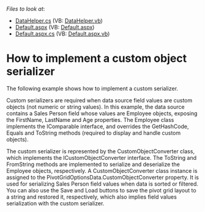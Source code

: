 <!-- default file list -->
*Files to look at*:

* [DataHelper.cs](./CS/ASPxPivotGrid_CustomObjectConverter/DataHelper.cs) (VB: [DataHelper.vb](./VB/ASPxPivotGrid_CustomObjectConverter/DataHelper.vb))
* [Default.aspx](./CS/ASPxPivotGrid_CustomObjectConverter/Default.aspx) (VB: [Default.aspx](./VB/ASPxPivotGrid_CustomObjectConverter/Default.aspx))
* [Default.aspx.cs](./CS/ASPxPivotGrid_CustomObjectConverter/Default.aspx.cs) (VB: [Default.aspx.vb](./VB/ASPxPivotGrid_CustomObjectConverter/Default.aspx.vb))
<!-- default file list end -->
# How to implement a custom object serializer


<p>The following example shows how to implement a custom serializer.</p><p>Custom serializers are required when data source field values are custom objects (not numeric or string values). In this example, the data source contains a Sales Person field whose values are Employee objects, exposing the FirstName, LastName and Age properties. The Employee class implements the IComparable interface, and overrides the GetHashCode, Equals and ToString methods (required to display and handle custom objects).</p><p>The custom serializer is represented by the CustomObjectConverter class, which implements the ICustomObjectConverter interface. The ToString and FromString methods are implemented to serialize and deserialize the Employee objects, respectively. A CustomObjectConverter class instance is assigned to the PivotGridOptionsData.CustomObjectConverter property. It is used for serializing Sales Person field values when data is sorted or filtered. You can also use the Save and Load buttons to save the pivot grid layout to a string and restored it, respectively, which also implies field values serialization with the custom serializer.</p>

<br/>



